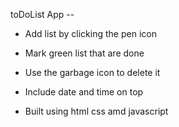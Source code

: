 toDoList App --

- Add list by clicking the pen icon

- Mark green list that are done

- Use the garbage icon to delete it

- Include date and time on top

- Built using html css amd javascript
